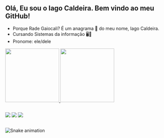 ## Olá, Eu sou o Iago Caldeira. Bem vindo ao meu GitHub!
  - Porque Rade Gaiocali? É um anagrama 🔄️ do meu nome, Iago Caldeira.
  - Cursando Sistemas da informação 🖥️📲
  - Pronome: ele/dele
  
 
  <div>
  <a href="https://beacons.ai/radegaiocali">
  <img height="170cm" src="https://github-readme-stats.vercel.app/api?username=radegaiocali&show_icons=true&theme=chartreuse-dark&include_all_commits=true&count_private=true"/_>
  <img height="170cm" src="https://github-readme-stats.vercel.app/api/top-langs/?username=radegaiocali&layout=compact&langs_count=16&theme=chartreuse-dark"/_>
  </div>
  
  
##

<div>
<a href="https://www.linkedin.com/in/iago-caldeira-79603197" target="_blank"><img src="https://img.shields.io/badge/-LinkedIn-%230077B5?style=for-the-badge&logo=instagram&logoColor=white" target="_blank"></a>
<a href="https://www.instagram.com/2icaldeira" target="_blank"><img src="https://img.shields.io/badge/-Instagram-%23E4405F?style=for-the-badge&logo=linkedin&logoColor=white" target="_blank"></a>
<a href="https://wa.me/5531992904416" target="_blank"><img src="https://img.shields.io/badge/WhatsApp-25D366?style=for-the-badge&logo=whatsapp&logoColor=white" target="_blank"></a>
</div>

##

![Snake animation](htpps://github.com/radegaiocali/blob/output/github-contribution-grid-snake.svg)
          
          
